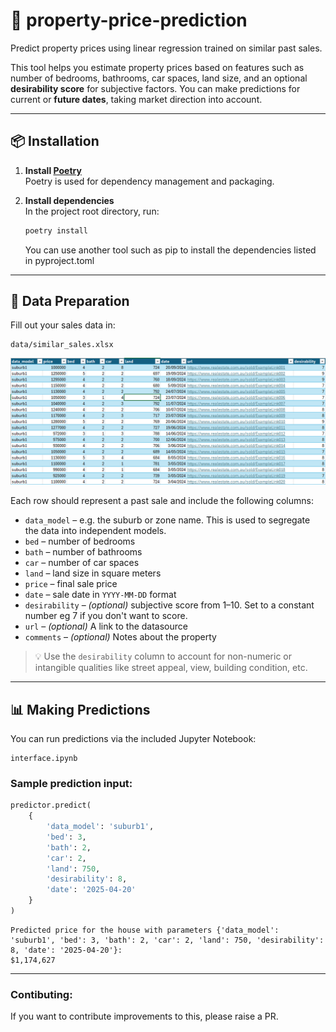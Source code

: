 # 🏡 property-price-prediction

Predict property prices using linear regression trained on similar past sales.

This tool helps you estimate property prices based on features such as number of bedrooms, bathrooms, car spaces, land size, and an optional **desirability score** for subjective factors. You can make predictions for current or **future dates**, taking market direction into account.

---

## 📦 Installation

1. **Install [Poetry](https://python-poetry.org/docs/)**  
   Poetry is used for dependency management and packaging.

2. **Install dependencies**  
   In the project root directory, run:

   ```bash
   poetry install
   ```
    You can use another tool such as pip to install the dependencies listed in pyproject.toml
---

## 📁 Data Preparation

Fill out your sales data in:

```
data/similar_sales.xlsx
```
![alt text](image.png)

Each row should represent a past sale and include the following columns:

- `data_model` – e.g. the suburb or zone name. This is used to segregate the data into independent models.
- `bed` – number of bedrooms  
- `bath` – number of bathrooms  
- `car` – number of car spaces  
- `land` – land size in square meters  
- `price` – final sale price  
- `date` – sale date in `YYYY-MM-DD` format  
- `desirability` – *(optional)* subjective score from 1–10. Set to a constant number eg 7 if you don't want to score.
- `url` – *(optional)* A link to the datasource
- `comments` – *(optional)* Notes about the property

> 💡 Use the `desirability` column to account for non-numeric or intangible qualities like street appeal, view, building condition, etc.

---

## 📊 Making Predictions

You can run predictions via the included Jupyter Notebook:

```
interface.ipynb
```


### Sample prediction input:

```python
predictor.predict(
    {
        'data_model': 'suburb1',
        'bed': 3,
        'bath': 2,
        'car': 2,
        'land': 750,
        'desirability': 8,
        'date': '2025-04-20'
    }
)
```
```text
Predicted price for the house with parameters {'data_model': 'suburb1', 'bed': 3, 'bath': 2, 'car': 2, 'land': 750, 'desirability': 8, 'date': '2025-04-20'}:
$1,174,627
```

---


### Contibuting:
If you want to contribute improvements to this, please raise a PR.